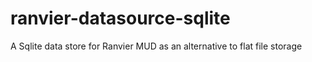 # ranvier-datasource-sqlite
A Sqlite data store for Ranvier MUD as an alternative to flat file storage
